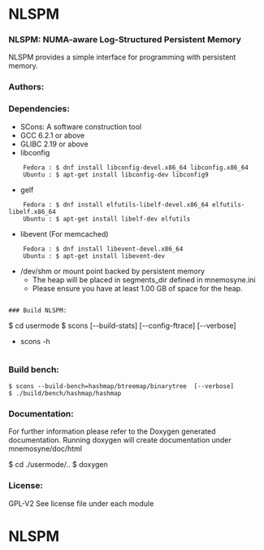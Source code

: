 # NLSPM

### NLSPM: NUMA-aware Log-Structured Persistent Memory

NLSPM provides a simple interface for programming with persistent 
memory. 
### Authors:

### Dependencies:

* SCons: A software construction tool
* GCC 6.2.1 or above
* GLIBC 2.19 or above
* libconfig
```
	Fedora : $ dnf install libconfig-devel.x86_64 libconfig.x86_64
	Ubuntu : $ apt-get install libconfig-dev libconfig9
```
* gelf
```
	Fedora : $ dnf install elfutils-libelf-devel.x86_64 elfutils-libelf.x86_64
	Ubuntu : $ apt-get install libelf-dev elfutils
```
* libevent (For memcached)
```
	Fedora : $ dnf install libevent-devel.x86_64 
	Ubuntu : $ apt-get install libevent-dev
```
* /dev/shm or mount point backed by persistent memory
	- The heap will be placed in segments_dir defined in mnemosyne.ini
	- Please ensure you have at least 1.00 GB of space for the heap.

```

### Build NLSPM:
```
$ cd usermode
$ scons [--build-stats] [--config-ftrace] [--verbose]
 
* scons -h <For more options>
```

```
### Build bench:
```
$ scons --build-bench=hashmap/btreemap/binarytree  [--verbose]
$ ./build/bench/hashmap/hashmap
```

### Documentation:
For further information please refer to the Doxygen generated documentation.
Running doxygen will create documentation under mnemosyne/doc/html

$ cd ./usermode/..
$ doxygen

### License:

GPL-V2
See license file under each module

# NLSPM

